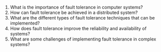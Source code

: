1. What is the importance of fault tolerance in computer systems?
2. How can fault tolerance be achieved in a distributed system?
3. What are the different types of fault tolerance techniques that can be implemented?
4. How does fault tolerance improve the reliability and availability of systems?
5. What are some challenges of implementing fault tolerance in complex systems?